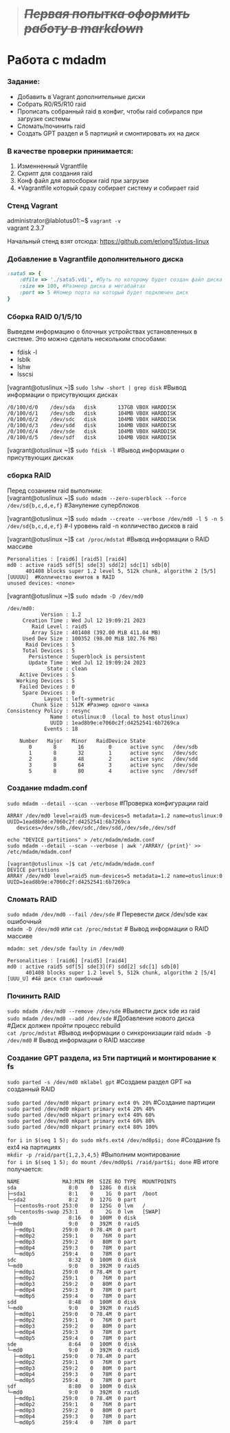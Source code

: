 ># ***~~Первая попытка оформить работу в markdown~~***

# Работа с mdadm
### Задание: 
- Добавить в Vagrant дополнительные диски
- Собрать R0/R5/R10 raid
- Прописать собранный raid в конфиг, чтобы raid собирался при загрузке системы
- Сломать/починить raid
- Создать GPT раздел и 5 партиций и смонтировать их на диск

### В качестве проверки принимается: 
1. Изменненный Vgrantfile 
2. Скрипт для создания raid
3. Конф файл для автосборки raid при загрузке
4. *Vagrantfile который сразу собирает систему и собирает raid

### Стенд Vagrant
administrator@lablotus01:~$ `vagrant -v`   
vagrant 2.3.7

Начальный стенд взят отсюда: https://github.com/erlong15/otus-linux  

### Добавление в Vagrantfile дополнительного диска
```ruby
:sata5 => {
	:dfile => './sata5.vdi', #Путь по которому будет создан файл диска
	:size => 100, #Размеер диска в мегабайтах
	:port => 5 #Номер порта на который будет подключен диск
}
```

### Сборка RAID 0/1/5/10
Выведем информацию о блочных устройствах установленных в системе.  Это можно сделать нескольким способами:  
- fdisk -l  
- lsblk  
- lshw  
- lsscsi  
   
[vagrant@otuslinux ~]$ `sudo lshw -short | grep disk`  #Вывод информации о присутвующих дисках
```
/0/100/d/0    /dev/sda   disk       137GB VBOX HARDDISK  
/0/100/d/1    /dev/sdb   disk       104MB VBOX HARDDISK  
/0/100/d/2    /dev/sdc   disk       104MB VBOX HARDDISK  
/0/100/d/3    /dev/sdd   disk       104MB VBOX HARDDISK  
/0/100/d/4    /dev/sde   disk       104MB VBOX HARDDISK  
/0/100/d/5    /dev/sdf   disk       104MB VBOX HARDDISK  
```

[vagrant@otuslinux ~]$ `sudo fdisk -l` #Вывод информации о присутвующих дисках

### сборка RAID
Перед созанием raid выполним:  
[vagrant@otuslinux ~]$ `sudo mdadm --zero-superblock --force /dev/sd{b,c,d,e,f}` #Зануление суперблоков  

[vagrant@otuslinux ~]$ `sudo mdadm --create --verbose /dev/md0 -l 5 -n 5 /dev/sd{b,c,d,e,f}` #-l уровень raid -n колличество дисков в raid

[vagrant@otuslinux ~]$ `cat /proc/mdstat` #Вывод информации о RAID массиве
```
Personalities : [raid6] [raid5] [raid4] 
md0 : active raid5 sdf[5] sde[3] sdd[2] sdc[1] sdb[0]
      401408 blocks super 1.2 level 5, 512k chunk, algorithm 2 [5/5] [UUUUU]  #Колличество юнитов в RAID
unused devices: <none>
```

[vagrant@otuslinux ~]$ `sudo mdadm -D /dev/md0`
```
/dev/md0:
           Version : 1.2
     Creation Time : Wed Jul 12 19:09:21 2023
        Raid Level : raid5
        Array Size : 401408 (392.00 MiB 411.04 MB)
     Used Dev Size : 100352 (98.00 MiB 102.76 MB)
      Raid Devices : 5
     Total Devices : 5
       Persistence : Superblock is persistent
       Update Time : Wed Jul 12 19:09:24 2023
             State : clean 
    Active Devices : 5
   Working Devices : 5
    Failed Devices : 0
     Spare Devices : 0
            Layout : left-symmetric
        Chunk Size : 512K #Размер одного чанка
Consistency Policy : resync
              Name : otuslinux:0  (local to host otuslinux)
              UUID : 1ead8b9e:e7060c2f:d4252541:6b7269ca
            Events : 18

    Number   Major   Minor   RaidDevice State
       0       8       16        0      active sync   /dev/sdb
       1       8       32        1      active sync   /dev/sdc
       2       8       48        2      active sync   /dev/sdd
       3       8       64        3      active sync   /dev/sde
       5       8       80        4      active sync   /dev/sdf
```

### Создание mdadm.conf 
`sudo mdadm --detail --scan --verbose` #Проверка конфигурации raid
```
ARRAY /dev/md0 level=raid5 num-devices=5 metadata=1.2 name=otuslinux:0 UUID=1ead8b9e:e7060c2f:d4252541:6b7269ca
   devices=/dev/sdb,/dev/sdc,/dev/sdd,/dev/sde,/dev/sdf
```

`echo "DEVICE partitions" > /etc/mdadm/mdadm.conf`  
`sudo mdadm --detail --scan --verbose | awk '/ARRAY/ {print}' >> /etc/mdadm/mdadm.conf`
```
[vagrant@otuslinux ~]$ cat /etc/mdadm/mdadm.conf 
DEVICE partitions
ARRAY /dev/md0 level=raid5 num-devices=5 metadata=1.2 name=otuslinux:0 UUID=1ead8b9e:e7060c2f:d4252541:6b7269ca
```

### Сломать RAID
`sudo mdadm /dev/md0 --fail /dev/sde` # Перевести диск /dev/sde как ошибочный   
`mdadm -D /dev/md0` или `cat /proc/mdstat` # Вывод информации о RAID массиве  
```
mdadm: set /dev/sde faulty in /dev/md0
```
```
Personalities : [raid6] [raid5] [raid4] 
md0 : active raid5 sdf[5] sde[3](F) sdd[2] sdc[1] sdb[0]
      401408 blocks super 1.2 level 5, 512k chunk, algorithm 2 [5/4] [UUU_U] #4й диск стал ошибочный
```

### Починить RAID
`sudo mdadm /dev/md0 --remove /dev/sde` #Вывести диск sde из raid  
`sudo mdadm /dev/md0 --add /dev/sde` #Добавление нового диска  
#Диск должен пройти процесс rebuild  
`cat /proc/mdstat` #Вывод информации о синхронизации raid
`mdadm -D /dev/md0` # Вывод информации о RAID массиве

### Создание GPT раздела, из 5ти партиций и монтирование к fs
`sudo parted -s /dev/md0 mklabel gpt` #Создаем раздел GPT на созданный RAID   

`sudo parted /dev/md0 mkpart primary ext4 0% 20%`  #Создание партиции  
`sudo parted /dev/md0 mkpart primary ext4 20% 40%`  
`sudo parted /dev/md0 mkpart primary ext4 40% 60%`  
`sudo parted /dev/md0 mkpart primary ext4 60% 80%`  
`sudo parted /dev/md0 mkpart primary ext4 80% 100%`  

`for i in $(seq 1 5); do sudo mkfs.ext4 /dev/md0p$i; done` #Создание fs ext4 на партициях  
`mkdir -p /raid/part{1,2,3,4,5}` #Выполним монтирование  
`for i in $(seq 1 5); do mount /dev/md0p$i /raid/part$i; done`
#В итоге получается:
```
NAME              MAJ:MIN RM  SIZE RO TYPE  MOUNTPOINTS
sda                 8:0    0  128G  0 disk  
├─sda1              8:1    0    1G  0 part  /boot
└─sda2              8:2    0  127G  0 part  
  ├─centos9s-root 253:0    0  125G  0 lvm   /
  └─centos9s-swap 253:1    0    2G  0 lvm   [SWAP]
sdb                 8:16   0  100M  0 disk  
└─md0               9:0    0  392M  0 raid5 
  ├─md0p1         259:0    0 78.4M  0 part  
  ├─md0p2         259:1    0   76M  0 part  
  ├─md0p3         259:2    0   80M  0 part  
  ├─md0p4         259:3    0   78M  0 part  
  └─md0p5         259:4    0   78M  0 part  
sdc                 8:32   0  100M  0 disk  
└─md0               9:0    0  392M  0 raid5 
  ├─md0p1         259:0    0 78.4M  0 part  
  ├─md0p2         259:1    0   76M  0 part  
  ├─md0p3         259:2    0   80M  0 part  
  ├─md0p4         259:3    0   78M  0 part  
  └─md0p5         259:4    0   78M  0 part  
sdd                 8:48   0  100M  0 disk  
└─md0               9:0    0  392M  0 raid5 
  ├─md0p1         259:0    0 78.4M  0 part  
  ├─md0p2         259:1    0   76M  0 part  
  ├─md0p3         259:2    0   80M  0 part  
  ├─md0p4         259:3    0   78M  0 part  
  └─md0p5         259:4    0   78M  0 part  
sde                 8:64   0  100M  0 disk  
└─md0               9:0    0  392M  0 raid5 
  ├─md0p1         259:0    0 78.4M  0 part  
  ├─md0p2         259:1    0   76M  0 part  
  ├─md0p3         259:2    0   80M  0 part  
  ├─md0p4         259:3    0   78M  0 part  
  └─md0p5         259:4    0   78M  0 part  
sdf                 8:80   0  100M  0 disk  
└─md0               9:0    0  392M  0 raid5 
  ├─md0p1         259:0    0 78.4M  0 part  
  ├─md0p2         259:1    0   76M  0 part  
  ├─md0p3         259:2    0   80M  0 part  
  ├─md0p4         259:3    0   78M  0 part  
  └─md0p5         259:4    0   78M  0 part 
```


